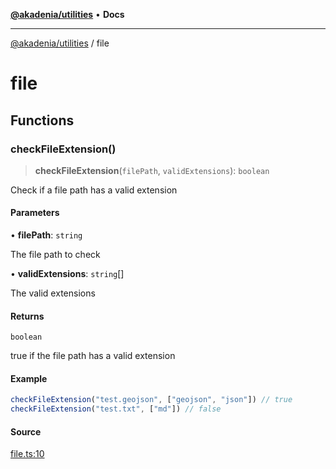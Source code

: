 [**@akadenia/utilities**](README.md) • **Docs**

***

[@akadenia/utilities](README.md) / file

# file

## Functions

### checkFileExtension()

> **checkFileExtension**(`filePath`, `validExtensions`): `boolean`

Check if a file path has a valid extension

#### Parameters

• **filePath**: `string`

The file path to check

• **validExtensions**: `string`[]

The valid extensions

#### Returns

`boolean`

true if the file path has a valid extension

#### Example

```ts
checkFileExtension("test.geojson", ["geojson", "json"]) // true
checkFileExtension("test.txt", ["md"]) // false
```

#### Source

[file.ts:10](https://github.com/akadenia/AkadeniaUtilities/blob/8752f6ca9da937529f0c4b35a3f4cafa61a4f5c5/src/file.ts#L10)
